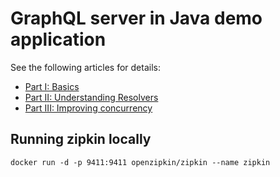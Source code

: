 # GraphQL server in Java demo application

See the following articles for details:

* [Part I: Basics](https://www.nurkiewicz.com/2019/10/graphql-server-in-java-part-i-basics.html)
* [Part II: Understanding Resolvers](https://www.nurkiewicz.com/2019/10/graphql-server-in-java-part-ii.html)
* [Part III: Improving concurrency](https://www.nurkiewicz.com/2020/03/graphql-server-in-java-part-iii.html)

## Running zipkin locally

    docker run -d -p 9411:9411 openzipkin/zipkin --name zipkin